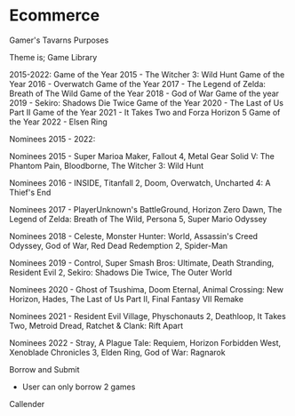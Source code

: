 # Ecommerce
Gamer's Tavarns Purposes

Theme is; Game Library

2015-2022:
Game of the Year 2015 - The Witcher 3: Wild Hunt
Game of the Year 2016 - Overwatch
Game of the Year 2017 - The Legend of Zelda: Breath of The Wild
Game of the Year 2018 - God of War
Game of the year 2019 - Sekiro: Shadows Die Twice
Game of the Year 2020 - The Last of Us Part II
Game of the Year 2021 - It Takes Two and Forza Horizon 5
Game of the Year 2022 - Elsen Ring

Nominees 2015 - 2022:

Nominees 2015 - Super Marioa Maker, Fallout 4, Metal Gear Solid V: The Phantom Pain, Bloodborne, The Witcher 3: Wild Hunt

Nominees 2016 - INSIDE, Titanfall 2, Doom, Overwatch, Uncharted 4: A Thief's End

Nominees 2017 - PlayerUnknown's BattleGround, Horizon Zero Dawn, The Legend of Zelda: Breath of The Wild, Persona 5, Super Mario Odyssey

Nominees 2018 - Celeste, Monster Hunter: World, Assassin's Creed Odyssey, God of War, Red Dead Redemption 2, Spider-Man

Nominees 2019 - Control, Super Smash Bros: Ultimate, Death Stranding, Resident Evil 2, Sekiro: Shadows Die Twice, The Outer World

Nominees 2020 - Ghost of Tsushima, Doom Eternal, Animal Crossing: New Horizon, Hades, The Last of Us Part II, Final Fantasy VII Remake

Nominees 2021 - Resident Evil Village, Physchonauts 2, Deathloop, It Takes Two, Metroid Dread, Ratchet & Clank: Rift Apart

Nominees 2022 - Stray, A Plague Tale: Requiem, Horizon Forbidden West, Xenoblade Chronicles 3, Elden Ring, God of War: Ragnarok

Borrow and Submit
 - User can only borrow 2 games

Callender

